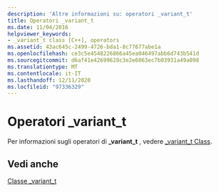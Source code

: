 ```yaml
---
description: 'Altre informazioni su: operatori _variant_t'
title: Operatori _variant_t
ms.date: 11/04/2016
helpviewer_keywords:
- _variant_t class [C++], operators
ms.assetid: 43ac645c-2499-4726-bda1-8c77677abe1a
ms.openlocfilehash: ce3c5e4548226866a45ea046497abb6d743b541d
ms.sourcegitcommit: d6af41e42699628c3e2e6063ec7b03931a49a098
ms.translationtype: MT
ms.contentlocale: it-IT
ms.lasthandoff: 12/11/2020
ms.locfileid: "97336329"
---
```

# <a name="_variant_t-operators"></a>Operatori _variant_t

Per informazioni sugli operatori di **_variant_t** , vedere [_variant_t Class](../cpp/variant-t-class.md).

## <a name="see-also"></a>Vedi anche

[Classe _variant_t](../cpp/variant-t-class.md)
